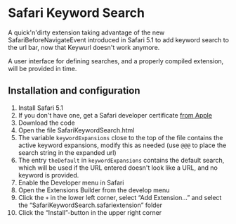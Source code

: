 Safari Keyword Search
=====================

A quick'n'dirty extension taking advantage of the new SafariBeforeNavigateEvent introduced in Safari 5.1 to add keyword search to the url bar, now that Keywurl doesn't work anymore.

A user interface for defining searches, and a properly compiled extension, will be provided in time.

Installation and configuration
------------------------------

1. Install Safari 5.1
2. If you don't have one, get a Safari developer certificate [from Apple](http://developer.apple.com/devcenter/safari/index.action)
3. Download the code
4. Open the file SafariKeywordSearch.html
5. The variable `keywordExpansions` close to the top of the file contains the active keyword expansions, modify this as needed (use `@@@` to place the search string in the expanded url)
6. The entry `theDefault` in `keywordExpansions` contains the default search, which will be used if the URL entered doesn't look like a URL, and no keyword is provided.
7. Enable the Developer menu in Safari
8. Open the Extensions Builder from the develop menu
9. Click the `+` in the lower left corner, select “Add Extension...” and select the “SafariKeywordSearch.safariextension” folder
10. Click the “Install”-button in the upper right corner